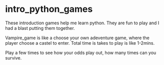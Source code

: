 # intro_python_games
These introduction games help me learn python. They are fun to play 
and I had a blast putting them together. 

Vampire_game is like a choose your own adeventure game, where the player 
choose a  castel to enter. 
Total time is takes to play is like 1-2mins. 

Play a few times to see how your odds play out, how many times can you survive.


